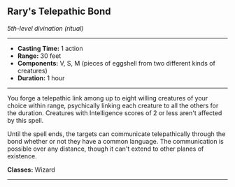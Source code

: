 ﻿## Rary's Telepathic Bond
*5th-level divination (ritual)*
___
- **Casting Time:** 1 action
- **Range:** 30 feet
- **Components:** V, S, M (pieces of eggshell from two different kinds of creatures)
- **Duration:** 1 hour

---
You forge a telepathic link among up to eight willing creatures of your choice within range, psychically linking each creature to all the others for the duration. Creatures with Intelligence scores of 2 or less aren't affected by this spell.

Until the spell ends, the targets can communicate telepathically through the bond whether or not they have a common language. The communication is possible over any distance, though it can't extend to other planes of existence.

**Classes:** Wizard


---

